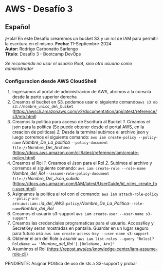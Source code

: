 # AWS - Desafío 3

## Español

¡Hola! En este Desafio crearemos un bucket  S3 y un rol de IAM para permitir la escritura en el mismo.
**Fecha:** 11-Septiembre-2024  
**Autor:** Rodrigo Carbonatto Sarlengo  
**Título:** Desafío 3 - Bootcamp DevOps

*Se recomienda no usar el usuario Root, sino otro usuario como administrador*

### Configuracion desde AWS CloudShell
1. Ingresamos al portal de administracion de AWS, abrimos a la consola desde la parte superior derecha
2. Creamos el bucket en S3. podemos usar el siguiente comando`aws s3 mb s3://nombre_unico_del_bucket` (https://awscli.amazonaws.com/v2/documentation/api/latest/reference/s3/mb.html)
3. Creamos la politica para acceso de Escritura al Bucket
    *1.* Creamos el json para la politica (Se puede obtener desde el portal AWS, en la creacion de politicas)
    *2.* Desde la terminal subimos el archivo json y luego corremos el siguiente comando: `aws iam create-policy --policy-name` *Nombre_De_La_politica* `--policy-document file://`Nombre_Del_Archivo (https://docs.aws.amazon.com/cli/latest/reference/iam/create-policy.html)
4. Creamos el Rol
    *1.* Creamos el Json para el Rol
    *2.* Subimos el archivo y corremos el siguiente comando: `aws iam create-role --role-name` *Nombre_del_Rol* `--assume-role-policy-document file://`*Nombre_Del_Json_subido* (https://docs.aws.amazon.com/IAM/latest/UserGuide/id_roles_create_for-user.html)
5. Asignamos la politica al rol con el comando:
     `aws iam attach-role-policy --policy-arn arn:aws:iam::`*id_del_AWS*`:policy/`*Nombre_De_La_Politica*` --role-name `*Nombre_del_Rol*
6. Creamos el usuario s3-support
    `aws iam create-user --user-name s3-support`
7. Creamos las credenciales programaticas para el usuario. AccessKey y SecretKey seran mostradas en pantalla. Guardar en un lugar seguro para futuro uso
    `aws iam create-access-key --user-name s3-support`
8. Obtener el arn del Role a asumir
    `aws iam list-roles --query "Roles[?RoleName == '`*Nombre_del_Rol*`'].[RoleName, Arn]"`
9. Asumimos el Rol (https://repost.aws/es/knowledge-center/iam-assume-role-cli)

PENDIENTE: Asignar POlitica de uso de sts a S3-support y probar